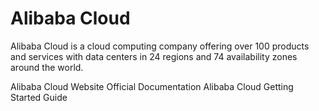 # Alibaba Cloud

Alibaba Cloud is a cloud computing company offering over 100 products and services with data centers in 24 regions and 74 availability zones around the world.

<BadgeLink badgeText='Official Website' colorScheme='blue' href='https://www.alibabacloud.com/'>Alibaba Cloud Website</BadgeLink>
<BadgeLink badgeText='Official Documentation' colorScheme='blue' href='https://www.alibabacloud.com/help/en/'>Official Documentation</BadgeLink>
<BadgeLink badgeText='Get Started Guide' colorScheme='blue' href='https://www.alibabacloud.com/getting-started'>Alibaba Cloud Getting Started Guide</BadgeLink>
